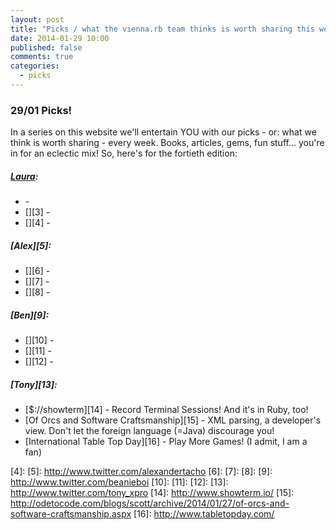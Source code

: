 ```yaml
---
layout: post
title: "Picks / what the vienna.rb team thinks is worth sharing this week"
date: 2014-01-29 10:00
published: false
comments: true
categories:
  - picks
---
```


### 29/01 Picks!

In a series on this website we'll entertain YOU with our picks - or: what we think is worth sharing - every week.
Books, articles, gems, fun stuff... you're in for an eclectic mix! So, here's for the fortieth edition:

##### [Laura][1]:
  - [][2] -
  - [][3] -
  - [][4] -

##### [Alex][5]:
  - [][6] -
  - [][7] -
  - [][8] -

##### [Ben][9]:
  - [][10] -
  - [][11] -
  - [][12] -

##### [Tony][13]:
  - [$://showterm][14] - Record Terminal Sessions! And it's in Ruby, too!
  - [Of Orcs and Software Craftsmanship][15] - XML parsing, a developer's view. Don't let the foreign language (=Java) discourage you!
  - [International Table Top Day][16] - Play More Games! (I admit, I am a fan)


[1]: http://www.twitter.com/alicetragedy
[2]:
[3]:
[4]:
[5]: http://www.twitter.com/alexandertacho
[6]:
[7]:
[8]:
[9]: http://www.twitter.com/beanieboi
[10]:
[11]:
[12]:
[13]: http://www.twitter.com/tony_xpro
[14]: http://www.showterm.io/
[15]: http://odetocode.com/blogs/scott/archive/2014/01/27/of-orcs-and-software-craftsmanship.aspx
[16]: http://www.tabletopday.com/

